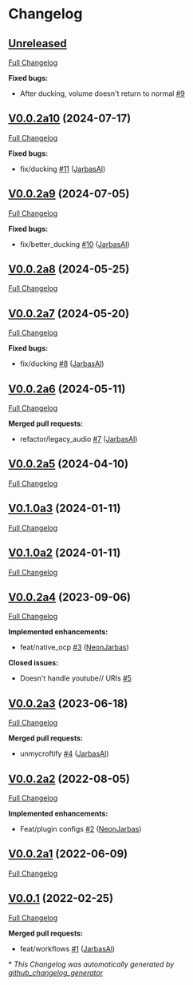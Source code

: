 # Changelog

## [Unreleased](https://github.com/OpenVoiceOS/ovos-plugin-vlc/tree/HEAD)

[Full Changelog](https://github.com/OpenVoiceOS/ovos-plugin-vlc/compare/V0.0.2a10...HEAD)

**Fixed bugs:**

- After ducking, volume doesn't return to normal [\#9](https://github.com/OpenVoiceOS/ovos-plugin-vlc/issues/9)

## [V0.0.2a10](https://github.com/OpenVoiceOS/ovos-plugin-vlc/tree/V0.0.2a10) (2024-07-17)

[Full Changelog](https://github.com/OpenVoiceOS/ovos-plugin-vlc/compare/V0.0.2a9...V0.0.2a10)

**Fixed bugs:**

- fix/ducking [\#11](https://github.com/OpenVoiceOS/ovos-plugin-vlc/pull/11) ([JarbasAl](https://github.com/JarbasAl))

## [V0.0.2a9](https://github.com/OpenVoiceOS/ovos-plugin-vlc/tree/V0.0.2a9) (2024-07-05)

[Full Changelog](https://github.com/OpenVoiceOS/ovos-plugin-vlc/compare/V0.0.2a8...V0.0.2a9)

**Fixed bugs:**

- fix/better\_ducking [\#10](https://github.com/OpenVoiceOS/ovos-plugin-vlc/pull/10) ([JarbasAl](https://github.com/JarbasAl))

## [V0.0.2a8](https://github.com/OpenVoiceOS/ovos-plugin-vlc/tree/V0.0.2a8) (2024-05-25)

[Full Changelog](https://github.com/OpenVoiceOS/ovos-plugin-vlc/compare/V0.0.2a7...V0.0.2a8)

## [V0.0.2a7](https://github.com/OpenVoiceOS/ovos-plugin-vlc/tree/V0.0.2a7) (2024-05-20)

[Full Changelog](https://github.com/OpenVoiceOS/ovos-plugin-vlc/compare/V0.0.2a6...V0.0.2a7)

**Fixed bugs:**

- fix/ducking [\#8](https://github.com/OpenVoiceOS/ovos-plugin-vlc/pull/8) ([JarbasAl](https://github.com/JarbasAl))

## [V0.0.2a6](https://github.com/OpenVoiceOS/ovos-plugin-vlc/tree/V0.0.2a6) (2024-05-11)

[Full Changelog](https://github.com/OpenVoiceOS/ovos-plugin-vlc/compare/V0.0.2a5...V0.0.2a6)

**Merged pull requests:**

- refactor/legacy\_audio [\#7](https://github.com/OpenVoiceOS/ovos-plugin-vlc/pull/7) ([JarbasAl](https://github.com/JarbasAl))

## [V0.0.2a5](https://github.com/OpenVoiceOS/ovos-plugin-vlc/tree/V0.0.2a5) (2024-04-10)

[Full Changelog](https://github.com/OpenVoiceOS/ovos-plugin-vlc/compare/V0.1.0a3...V0.0.2a5)

## [V0.1.0a3](https://github.com/OpenVoiceOS/ovos-plugin-vlc/tree/V0.1.0a3) (2024-01-11)

[Full Changelog](https://github.com/OpenVoiceOS/ovos-plugin-vlc/compare/V0.1.0a2...V0.1.0a3)

## [V0.1.0a2](https://github.com/OpenVoiceOS/ovos-plugin-vlc/tree/V0.1.0a2) (2024-01-11)

[Full Changelog](https://github.com/OpenVoiceOS/ovos-plugin-vlc/compare/V0.0.2a4...V0.1.0a2)

## [V0.0.2a4](https://github.com/OpenVoiceOS/ovos-plugin-vlc/tree/V0.0.2a4) (2023-09-06)

[Full Changelog](https://github.com/OpenVoiceOS/ovos-plugin-vlc/compare/V0.0.2a3...V0.0.2a4)

**Implemented enhancements:**

- feat/native\_ocp [\#3](https://github.com/OpenVoiceOS/ovos-plugin-vlc/pull/3) ([NeonJarbas](https://github.com/NeonJarbas))

**Closed issues:**

- Doesn't handle youtube// URIs [\#5](https://github.com/OpenVoiceOS/ovos-plugin-vlc/issues/5)

## [V0.0.2a3](https://github.com/OpenVoiceOS/ovos-plugin-vlc/tree/V0.0.2a3) (2023-06-18)

[Full Changelog](https://github.com/OpenVoiceOS/ovos-plugin-vlc/compare/V0.0.2a2...V0.0.2a3)

**Merged pull requests:**

- unmycroftify [\#4](https://github.com/OpenVoiceOS/ovos-plugin-vlc/pull/4) ([JarbasAl](https://github.com/JarbasAl))

## [V0.0.2a2](https://github.com/OpenVoiceOS/ovos-plugin-vlc/tree/V0.0.2a2) (2022-08-05)

[Full Changelog](https://github.com/OpenVoiceOS/ovos-plugin-vlc/compare/V0.0.2a1...V0.0.2a2)

**Implemented enhancements:**

- Feat/plugin configs [\#2](https://github.com/OpenVoiceOS/ovos-plugin-vlc/pull/2) ([NeonJarbas](https://github.com/NeonJarbas))

## [V0.0.2a1](https://github.com/OpenVoiceOS/ovos-plugin-vlc/tree/V0.0.2a1) (2022-06-09)

[Full Changelog](https://github.com/OpenVoiceOS/ovos-plugin-vlc/compare/V0.0.1...V0.0.2a1)

## [V0.0.1](https://github.com/OpenVoiceOS/ovos-plugin-vlc/tree/V0.0.1) (2022-02-25)

[Full Changelog](https://github.com/OpenVoiceOS/ovos-plugin-vlc/compare/a3120b5e4fac416205f9c2dc6fd6131a5424f9ad...V0.0.1)

**Merged pull requests:**

- feat/workflows [\#1](https://github.com/OpenVoiceOS/ovos-plugin-vlc/pull/1) ([JarbasAl](https://github.com/JarbasAl))



\* *This Changelog was automatically generated by [github_changelog_generator](https://github.com/github-changelog-generator/github-changelog-generator)*
